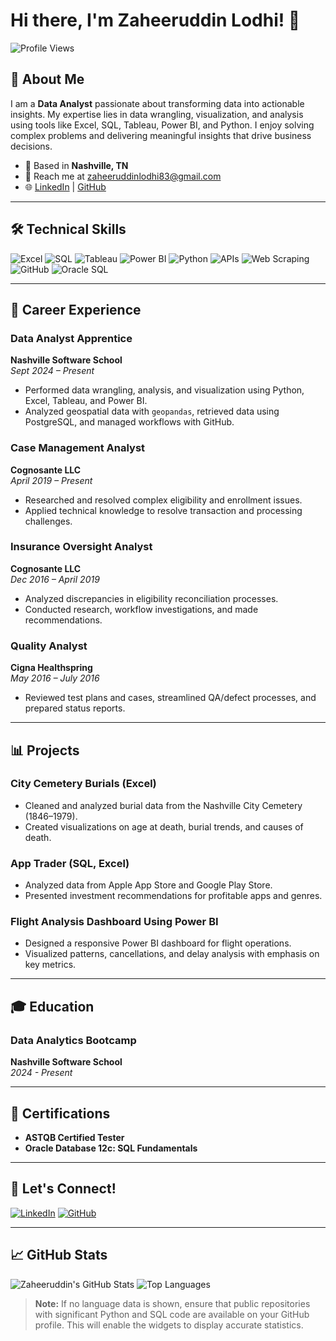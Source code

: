 # Hi there, I'm Zaheeruddin Lodhi! 👋

![Profile Views](https://komarev.com/ghpvc/?username=zaheeruddinlodhi&color=blue&style=flat-square)

## 🚀 About Me

I am a **Data Analyst** passionate about transforming data into actionable insights. My expertise lies in data wrangling, visualization, and analysis using tools like Excel, SQL, Tableau, Power BI, and Python. I enjoy solving complex problems and delivering meaningful insights that drive business decisions.

- 📍 Based in **Nashville, TN**
- 📧 Reach me at [zaheeruddinlodhi83@gmail.com](mailto:zaheeruddinlodhi83@gmail.com)
- 🌐 [LinkedIn](https://www.linkedin.com/in/your-profile) | [GitHub](https://github.com/zaheeruddinlodhi)

---

## 🛠️ Technical Skills

![Excel](https://img.shields.io/badge/Excel-%2300A4EF.svg?logo=microsoft-excel&logoColor=white)
![SQL](https://img.shields.io/badge/SQL-%23FF5733.svg?logo=postgresql&logoColor=white)
![Tableau](https://img.shields.io/badge/Tableau-%23E97627.svg?logo=tableau&logoColor=white)
![Power BI](https://img.shields.io/badge/Power%20BI-%23F2C811.svg?logo=power-bi&logoColor=black)
![Python](https://img.shields.io/badge/Python-%233776AB.svg?logo=python&logoColor=white)
![APIs](https://img.shields.io/badge/APIs-%23FF5733.svg)
![Web Scraping](https://img.shields.io/badge/Web%20Scraping-%2345B8D8.svg)
![GitHub](https://img.shields.io/badge/GitHub-%23181717.svg?logo=github&logoColor=white)
![Oracle SQL](https://img.shields.io/badge/Oracle%20SQL-%23F80000.svg?logo=oracle&logoColor=white)

---

## 💼 Career Experience

### **Data Analyst Apprentice**
**Nashville Software School**  
*Sept 2024 – Present*
- Performed data wrangling, analysis, and visualization using Python, Excel, Tableau, and Power BI.
- Analyzed geospatial data with `geopandas`, retrieved data using PostgreSQL, and managed workflows with GitHub.

### **Case Management Analyst**
**Cognosante LLC**  
*April 2019 – Present*
- Researched and resolved complex eligibility and enrollment issues.
- Applied technical knowledge to resolve transaction and processing challenges.

### **Insurance Oversight Analyst**
**Cognosante LLC**  
*Dec 2016 – April 2019*
- Analyzed discrepancies in eligibility reconciliation processes.
- Conducted research, workflow investigations, and made recommendations.

### **Quality Analyst**
**Cigna Healthspring**  
*May 2016 – July 2016*
- Reviewed test plans and cases, streamlined QA/defect processes, and prepared status reports.

---

## 📊 Projects

### **City Cemetery Burials (Excel)**
- Cleaned and analyzed burial data from the Nashville City Cemetery (1846–1979).
- Created visualizations on age at death, burial trends, and causes of death.

### **App Trader (SQL, Excel)**
- Analyzed data from Apple App Store and Google Play Store.
- Presented investment recommendations for profitable apps and genres.

### **Flight Analysis Dashboard Using Power BI**
- Designed a responsive Power BI dashboard for flight operations.
- Visualized patterns, cancellations, and delay analysis with emphasis on key metrics.

---

## 🎓 Education

### **Data Analytics Bootcamp**
**Nashville Software School**  
*2024 - Present*

---

## 🏅 Certifications

- **ASTQB Certified Tester**
- **Oracle Database 12c: SQL Fundamentals**

---

## 🌟 Let's Connect!

[![LinkedIn](https://img.shields.io/badge/LinkedIn-Zaheeruddin%20Lodhi-blue?logo=linkedin&logoColor=white)](https://www.linkedin.com/in/your-profile)
[![GitHub](https://img.shields.io/badge/GitHub-Zaheeruddin%20Lodhi-black?logo=github&logoColor=white)](https://github.com/zaheeruddinlodhi)

---

## 📈 GitHub Stats

![Zaheeruddin's GitHub Stats](https://github-readme-stats.vercel.app/api?username=zaheeruddinlodhi&show_icons=true&theme=radical)
![Top Languages](https://github-readme-stats.vercel.app/api/top-langs/?username=zaheeruddinlodhi&layout=compact&theme=radical&langs_count=2&hide_title=false&custom_title=Python%20%26%20SQL)

> **Note:** If no language data is shown, ensure that public repositories with significant Python and SQL code are available on your GitHub profile. This will enable the widgets to display accurate statistics.
